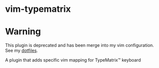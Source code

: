 # vim-typematrix

# Warning

This plugin is deprecated and has been merge into my vim configuration. See my 
[dotfiles](https://github.com/sheoak/dotfiles).

A plugin that adds specific vim mapping for TypeMatrix™ keyboard
